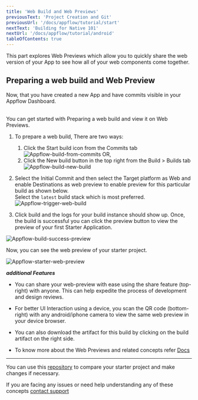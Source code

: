 ```yaml
---
title: 'Web Build and Web Previews'
previousText: 'Project Creation and Git'
previousUrl: '/docs/appflow/tutorial/start'
nextText: 'Building for Native 101'
nextUrl: '/docs/appflow/tutorial/android'
tableOfContents: true
---
```


This part explores Web Previews which allow you to quickly share the web version of your App to see how all of your web components come together.

## Preparing a web build and Web Preview

Now, that you have created a new App and have commits visible in your Appflow Dashboard.

<br> You can get started with Preparing a web build and view it on Web Previews.<br>

1. To prepare a web build, There are two ways:
	1. Click the Start build icon from the Commits tab
	![Appflow-build-from-commits](/docs/assets/img/appflow/tutorial/build-from-commit.png)
	OR,
	2.  Click the New build button in the top right from the Build > Builds tab
	![Appflow-build-new-build](/docs/assets/img/appflow/tutorial/new-build.png)

2. Select the Initial Commit and then select the Target platform as Web and enable Destinations as web preview to enable preview for this particular build as shown below. <br> Select the `latest` build stack which is most preferred. <br>
	![Appflow-trigger-web-build](/docs/assets/img/appflow/tutorial/trigger-web-build.png)
3. Click build and the logs for your build instance should show up.
Once, the build is successful you can click the preview button to view the preview of your first Starter Application. <br>

  ![Appflow-build-success-preview](/docs/assets/img/appflow/tutorial/build-success-preview.png)


Now, you can see the web preview of your starter project.

![Appflow-starter-web-preview](/docs/assets/img/appflow/tutorial/starter-web-preview.png)

***additional Features***

* You can share your web-preview with ease using the share feature (top-right) with anyone. This can help expedite the process of development and design reviews.

* For better UI Interaction using a device, you scan the QR code (bottom-right) with any android/iphone camera to view the same web preview in your device browser.


* You can also download the artifact for this build by clicking on the build artifact on the right side.

* To know more about the Web Previews and related concepts refer [Docs](https://ionicframework.com/docs/appflow/web-previews)

<hr>

You can use this [repository](https://github.com/ionic-team/tutorial-appflow/tree/part-1_web_builds) to compare your starter project and make changes if necessary.

If you are facing any issues or need help understanding any of these concepts [contact support](https://ionic.zendesk.com/hc/en-us)

